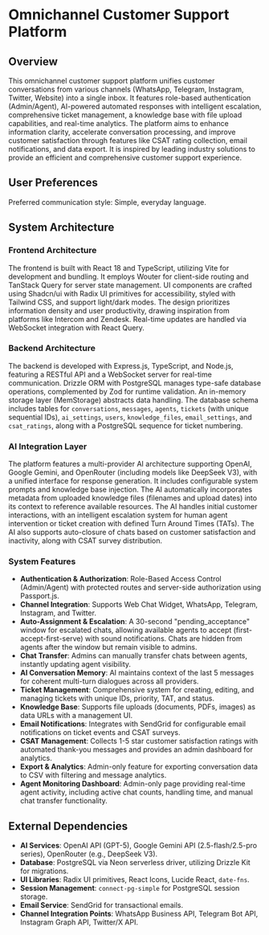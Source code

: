 # Omnichannel Customer Support Platform

## Overview

This omnichannel customer support platform unifies customer conversations from various channels (WhatsApp, Telegram, Instagram, Twitter, Website) into a single inbox. It features role-based authentication (Admin/Agent), AI-powered automated responses with intelligent escalation, comprehensive ticket management, a knowledge base with file upload capabilities, and real-time analytics. The platform aims to enhance information clarity, accelerate conversation processing, and improve customer satisfaction through features like CSAT rating collection, email notifications, and data export. It is inspired by leading industry solutions to provide an efficient and comprehensive customer support experience.

## User Preferences

Preferred communication style: Simple, everyday language.

## System Architecture

### Frontend Architecture

The frontend is built with React 18 and TypeScript, utilizing Vite for development and bundling. It employs Wouter for client-side routing and TanStack Query for server state management. UI components are crafted using Shadcn/ui with Radix UI primitives for accessibility, styled with Tailwind CSS, and support light/dark modes. The design prioritizes information density and user productivity, drawing inspiration from platforms like Intercom and Zendesk. Real-time updates are handled via WebSocket integration with React Query.

### Backend Architecture

The backend is developed with Express.js, TypeScript, and Node.js, featuring a RESTful API and a WebSocket server for real-time communication. Drizzle ORM with PostgreSQL manages type-safe database operations, complemented by Zod for runtime validation. An in-memory storage layer (MemStorage) abstracts data handling. The database schema includes tables for `conversations`, `messages`, `agents`, `tickets` (with unique sequential IDs), `ai_settings`, `users`, `knowledge_files`, `email_settings`, and `csat_ratings`, along with a PostgreSQL sequence for ticket numbering.

### AI Integration Layer

The platform features a multi-provider AI architecture supporting OpenAI, Google Gemini, and OpenRouter (including models like DeepSeek V3), with a unified interface for response generation. It includes configurable system prompts and knowledge base injection. The AI automatically incorporates metadata from uploaded knowledge files (filenames and upload dates) into its context to reference available resources. The AI handles initial customer interactions, with an intelligent escalation system for human agent intervention or ticket creation with defined Turn Around Times (TATs). The AI also supports auto-closure of chats based on customer satisfaction and inactivity, along with CSAT survey distribution.

### System Features

-   **Authentication & Authorization**: Role-Based Access Control (Admin/Agent) with protected routes and server-side authorization using Passport.js.
-   **Channel Integration**: Supports Web Chat Widget, WhatsApp, Telegram, Instagram, and Twitter.
-   **Auto-Assignment & Escalation**: A 30-second "pending_acceptance" window for escalated chats, allowing available agents to accept (first-accept-first-serve) with sound notifications. Chats are hidden from agents after the window but remain visible to admins.
-   **Chat Transfer**: Admins can manually transfer chats between agents, instantly updating agent visibility.
-   **AI Conversation Memory**: AI maintains context of the last 5 messages for coherent multi-turn dialogues across all providers.
-   **Ticket Management**: Comprehensive system for creating, editing, and managing tickets with unique IDs, priority, TAT, and status.
-   **Knowledge Base**: Supports file uploads (documents, PDFs, images) as data URLs with a management UI.
-   **Email Notifications**: Integrates with SendGrid for configurable email notifications on ticket events and CSAT surveys.
-   **CSAT Management**: Collects 1-5 star customer satisfaction ratings with automated thank-you messages and provides an admin dashboard for analytics.
-   **Export & Analytics**: Admin-only feature for exporting conversation data to CSV with filtering and message analytics.
-   **Agent Monitoring Dashboard**: Admin-only page providing real-time agent activity, including active chat counts, handling time, and manual chat transfer functionality.

## External Dependencies

-   **AI Services**: OpenAI API (GPT-5), Google Gemini API (2.5-flash/2.5-pro series), OpenRouter (e.g., DeepSeek V3).
-   **Database**: PostgreSQL via Neon serverless driver, utilizing Drizzle Kit for migrations.
-   **UI Libraries**: Radix UI primitives, React Icons, Lucide React, `date-fns`.
-   **Session Management**: `connect-pg-simple` for PostgreSQL session storage.
-   **Email Service**: SendGrid for transactional emails.
-   **Channel Integration Points**: WhatsApp Business API, Telegram Bot API, Instagram Graph API, Twitter/X API.